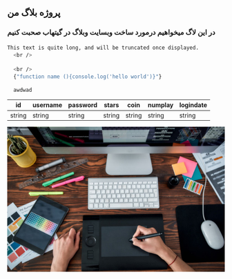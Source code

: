 <h2>
  پروژه بلاگ من
</h2>
<h3>
  در این لاگ میخواهیم درمورد ساخت وبسایت وبلاگ در گیتهاب صحبت کنیم
</h3>


 ```bash
 This text is quite long, and will be truncated once displayed.
   <br />

   <br />
   {"function name (){console.log('hello world')}"}      
```

```bash 
  awdwad
```


| id | username | password | stars | coin | numplay | logindate |
| - | - | - | - | - | - | - |
| string | string | string | string | string | string | string |


![Drag Racing](https://raw.githubusercontent.com/artafp/artafp/main/pages/1blog/index.jpg)
